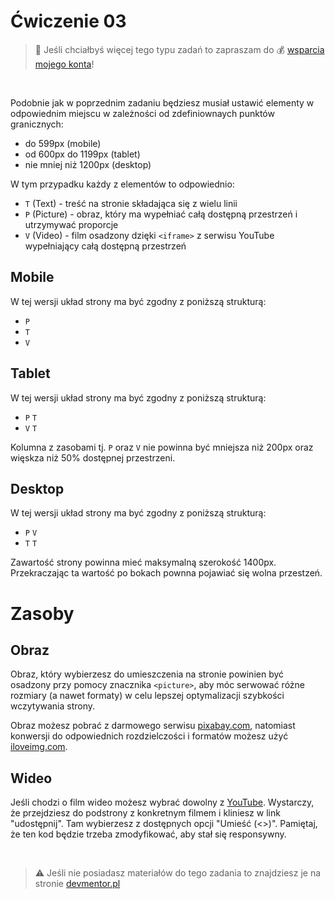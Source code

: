 # Ćwiczenie 03

> :loudspeaker: Jeśli chciałbyś więcej tego typu zadań to zapraszam do :moneybag: [wsparcia mojego konta](https://github.com/sponsors/devmentor-pl)!

&nbsp;

Podobnie jak w poprzednim zadaniu będziesz musiał ustawić elementy w odpowiednim miejscu w zależności od zdefiniownaych punktów granicznych:
- do 599px (mobile)
- od 600px do 1199px (tablet)
- nie mniej niż 1200px (desktop)

W tym przypadku każdy z elementów to odpowiednio:
- `T` (Text) - treść na stronie składająca się z wielu linii
- `P` (Picture) - obraz, który ma wypełniać całą dostępną przestrzeń i utrzymywać proporcje
- `V` (Video) - film osadzony dzięki `<iframe>` z serwisu YouTube wypełniający całą dostępną przestrzeń

## Mobile

W tej wersji układ strony ma być zgodny z poniższą strukturą:

- `P`
- `T`
- `V`

## Tablet

W tej wersji układ strony ma być zgodny z poniższą strukturą:

- `P` `T`
- `V` `T`

Kolumna z zasobami tj. `P` oraz `V` nie powinna być mniejsza niż 200px oraz więskza niż 50% dostępnej przestrzeni.

## Desktop

W tej wersji układ strony ma być zgodny z poniższą strukturą:

- `P` `V`
- `T` `T`

Zawartość strony powinna mieć maksymalną szerokość 1400px. Przekraczając ta wartość po bokach pownna pojawiać się wolna przestzeń.


# Zasoby

## Obraz

Obraz, który wybierzesz do umieszczenia na stronie powinien być osadzony przy pomocy znacznika `<picture>`, aby móc serwować różne rozmiary (a nawet formaty) w celu lepszej optymalizacji szybkości wczytywania strony.

Obraz możesz pobrać z darmowego serwisu [pixabay.com](https://pixabay.com/pl/), natomiast konwersji do odpowiednich rozdzielczości i formatów możesz użyć [iloveimg.com](https://www.iloveimg.com/).

## Wideo

Jeśli chodzi o film wideo możesz wybrać dowolny z [YouTube](https://www.youtube.com/). Wystarczy, że przejdziesz do podstrony z konkretnym filmem i kliniesz w link "udostępnij". Tam wybierzesz z dostępnych opcji "Umieść (<>)". Pamiętaj, że ten kod będzie trzeba zmodyfikować, aby stał się responsywny.


&nbsp;

> :warning: Jeśli nie posiadasz materiałów do tego zadania to znajdziesz je na stronie [devmentor.pl](https://devmentor.pl/p/html-and-css-rwd/)
